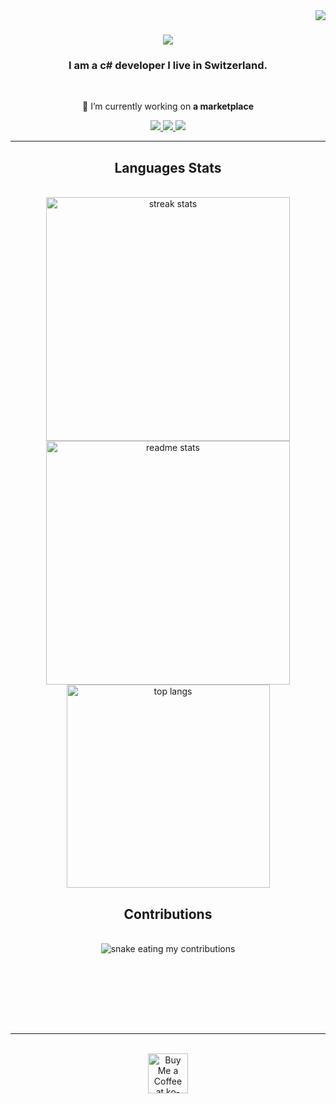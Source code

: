 <img align="right" src="https://visitor-badge.laobi.icu/badge?page_id=Laskavec.Laskavec" />

<h1 align="center">
    <img src="https://readme-typing-svg.herokuapp.com/?font=Righteous&size=35&center=true&vCenter=true&width=500&height=70&duration=4000&lines=Bonjour+Toi!+👋;+Je+suis+Louan+Genart!;" />
</h1>

<h3 align="center">I am a c# developer I live in Switzerland.</h3>

<br/>

<div align="center">
 
 🔭 I’m currently working on **a marketplace**
 
 </div>
 
<div align="center"> 
  <a href="mailto:dev.team.avecart.design@gmail.com">
    <img src="https://img.shields.io/badge/Gmail-333333?style=for-the-badge&logo=gmail&logoColor=red" />
  </a>
  <a href="https://linkedin.com/in/pedro-sales-muniz" target="_blank">
    <img src="https://img.shields.io/badge/LinkedIn-0077B5?style=for-the-badge&logo=linkedin&logoColor=white" target="_blank" />
  </a>
  <a href="https://salesp07.github.io" target="_blank">
     <img src="https://img.shields.io/badge/Portfolio-FF5722?style=for-the-badge&logo=todoist&logoColor=white" target="_blank" /> <!-- sqlite, safari, google-chrome are other good icon options -->
  </a>
</div>

<hr/>

<h2 align="center">Languages Stats </h2>
<br>
<div align=center>
  <img width=390 src="https://github-readme-streak-stats-Laskavec.vercel.app/?user=Laskavec&count_private=true&theme=react&border_radius=10" alt="streak stats"/>
  <img width=390 src="https://github-readme-stats-Laskavec.vercel.app/api?username=Laskavec&count_private=true&show_icons=true&theme=react&rank_icon=github&border_radius=10" alt="readme stats" />
  <br/>
  <img width=325 align="center" src="https://github-readme-stats-Laskavec.vercel.app/api/top-langs/?username=Laskavec&hide=HTML&langs_count=8&layout=compact&theme=react&border_radius=10&size_weight=0.5&count_weight=0.5&exclude_repo=github-readme-stats" alt="top langs" />
</div>

<div align="center">
  <h2>Contributions</h2>
  <br>
  <img alt="snake eating my contributions" src="https://raw.githubusercontent.com/Laskavec/Laskavec/output/github-contribution-grid-snake.svg" />
  
  <br/><br/><br/>
</div>

<br/><br/>

<hr/>

<br/>

<div align="center">
<a href='https://ko-fi.com/V7V4RAK9C' target='_blank'><img height='64' style='border:0px;height:64px;' src='https://storage.ko-fi.com/cdn/kofi1.png?v=3' border='0' alt='Buy Me a Coffee at ko-fi.com' /></a>
</div>

<br/>
